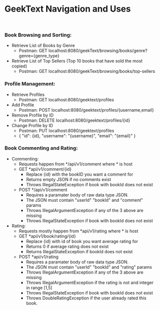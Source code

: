 # GeekText Navigation and Uses  
<br />

### Book Browsing and Sorting:
* Retrieve List of Books by Genre
  * Postman: GET localhost:8080/geekText/browsing/books/genre?genre={genre_type}
* Retrieve List of Top Sellers (Top 10 books that have sold the most copied)
  * Postman: GET localhost:8080/geekText/browsing/books/top-sellers
### Profile Management:
* Retrieve Profiles
  * Postman: GET localhost:8080/geektext/profiles
* Add Profile
  * Postman: POST localhost:8080/geektext/profiles/{username,email}
* Remove Profile by ID
  * Postman: DELETE localhost:8080/geektext/profiles/{id}
* Change Profile by ID
  * Postman: PUT localhost:8080/geektext/profiles
  * { "id": {id}, "username": "{username}", "email": "{email}" }
### Book Commenting and Rating:
* Commenting:
  * Requests happen from */api/v1/comment where * is host
  * GET *api/v1/comment/{id}
    * Replace {id} with the bookID you want a comment for
    * Returns empty JSON if no comments exist
    * Throws IllegalStateException if book with bookId does not exist
  * POST */api/v1/comment
    * Requires a paramater body of raw data type JSON.
    * The JSON must contain "userId" "bookId" and "comment" params
    * Throws IllegalArgumentException if any of the 3 above are missing
    * Throws IllegalStateException if book with bookId does not exist
* Rating:
  * Requests mostly happen from *api/v1/rating where * is host
  * GET *api/v1/book/rating/{id}
    * Replace {id} with id of book you want average rating for
    * Returns 0 if average rating does not exist
    * Returns IllegalStateException if bookId does not exist
  * POST *api/v1/rating
    * Requires a paramater body of raw data type JSON.
    * The JSON must contain "userId" "bookId" and "rating" params
    * Throws IllegalArgumentException if any of the 3 above are missing
    * Throws IllegalArgumentException if the rating is not and integer in range [1,5]
    * Throws IllegalStateException if book with bookId does not exist
    * Throws DoubleRatingException if the user already rated this book.
